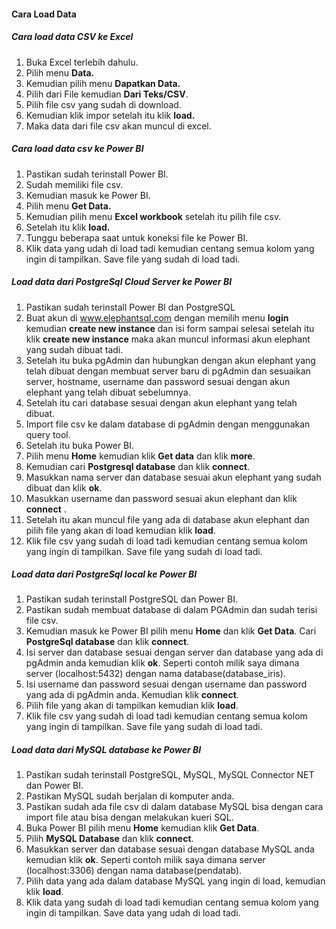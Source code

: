 #### Cara Load Data



##### Cara load data CSV ke Excel 

1. Buka Excel terlebih dahulu.
2. Pilih menu **Data.**
3. Kemudian pilih menu **Dapatkan Data.**
4. Pilih dari File kemudian **Dari Teks/CSV**.
5. Pilih file csv yang sudah di download. 
6. Kemudian klik impor setelah itu klik **load.**
7. Maka data dari file csv akan muncul di excel.

##### Cara load data csv ke Power BI 

1. Pastikan sudah terinstall Power BI. 
2. Sudah memiliki file csv.
3. Kemudian masuk ke Power BI.
4. Pilih menu **Get Data.** 
5. Kemudian pilih menu **Excel workbook** setelah itu pilih file csv.
6. Setelah itu klik **load.**
7. Tunggu beberapa saat untuk koneksi file ke Power BI.
9. Klik data yang udah di load tadi kemudian centang semua kolom yang ingin di tampilkan. Save file yang sudah di load tadi.

##### Load data dari PostgreSql Cloud Server ke Power BI

1. Pastikan sudah terinstall Power BI dan PostgreSQL
2. Buat akun di www.elephantsql.com dengan memilih menu **login** kemudian **create new instance** dan isi form sampai selesai setelah itu klik **create new instance** maka akan muncul informasi akun elephant yang sudah dibuat tadi.
3. Setelah itu buka pgAdmin dan hubungkan dengan akun elephant yang telah dibuat dengan membuat server baru di pgAdmin dan sesuaikan server, hostname, username dan password sesuai dengan akun elephant yang telah dibuat sebelumnya.
4. Setelah itu cari database sesuai dengan akun elephant yang telah dibuat.
5. Import file csv ke dalam database di pgAdmin dengan menggunakan query tool.
6. Setelah itu buka Power BI.
7. Pilih menu **Home** kemudian klik **Get data** dan klik **more**.
8. Kemudian cari **Postgresql database** dan klik **connect**.
9. Masukkan nama server dan database sesuai akun elephant yang sudah dibuat dan klik **ok**.
10. Masukkan username dan password sesuai akun elephant dan klik **connect** .
11. Setelah itu akan muncul file yang ada di database akun elephant dan pilih file yang akan di load kemudian klik **load**.
13. Klik file csv yang sudah di load tadi kemudian centang semua kolom yang ingin di tampilkan. Save file yang sudah di load tadi.

##### Load data dari PostgreSql local ke Power BI

1. Pastikan sudah terinstall PostgreSQL dan Power BI.
2. Pastikan sudah membuat database di dalam PGAdmin dan sudah terisi file csv.
3. Kemudian masuk ke Power BI pilih menu **Home** dan klik **Get Data**. Cari **PostgreSql database** dan klik **connect**.
4. Isi server dan database sesuai dengan server dan database yang ada di pgAdmin anda kemudian klik **ok**. Seperti contoh milik saya dimana server (localhost:5432) dengan nama database(database_iris).
5. Isi username dan password sesuai dengan username dan password  yang ada di pgAdmin anda. Kemudian klik **connect**. 
6. Pilih file yang akan di tampilkan kemudian klik **load**.
7. Klik file csv yang sudah di load tadi kemudian centang semua kolom yang ingin di tampilkan. Save file yang sudah di load tadi.

##### Load data dari MySQL database ke Power BI

1. Pastikan sudah terinstall PostgreSQL, MySQL, MySQL Connector NET dan Power BI.
2. Pastikan MySQL sudah berjalan di komputer anda.
3. Pastikan sudah ada file csv di dalam database MySQL bisa dengan cara import file atau bisa dengan melakukan kueri SQL.
4. Buka Power BI pilih menu **Home** kemudian klik **Get Data**.
5. Pilih **MySQL Database** dan klik **connect**.
6. Masukkan server dan database sesuai dengan database MySQL anda kemudian klik **ok**. Seperti contoh milik saya dimana server (localhost:3306) dengan nama database(pendatab).
7. Pilih data yang ada dalam database MySQL yang ingin di load, kemudian klik **load**.
8. Klik data yang sudah di load tadi kemudian centang semua kolom yang ingin di tampilkan. Save data yang udah di load tadi.